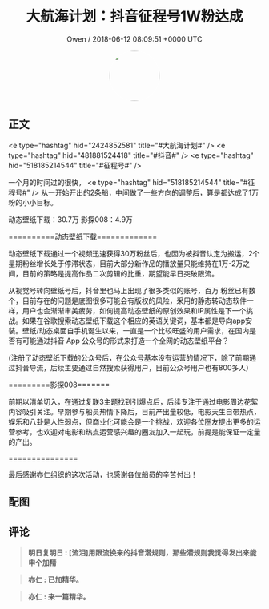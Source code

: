 <h1 align="center">大航海计划：抖音征程号1W粉达成</h1>
<p align="center">
    <a>Owen / 2018-06-12 08:09:51 &#43;0000 UTC</a>
</p>

<div align="center">
    <img src="https://images.zsxq.com/Fley1eU5JT4csz3LKmfWGbW202yt?e=1590940799&amp;token=kIxbL07-8jAj8w1n4s9zv64FuZZNEATmlU_Vm6zD:1zkpUc0qcQduF7QguLdZcoCJFMg=" width="100" height="100" style="border:1px solid;border-radius:50%; color:#ffffff"/>
</div>

## 正文

<div>
&lt;e type=&#34;hashtag&#34; hid=&#34;2424852581&#34; title=&#34;#大航海计划#&#34; /&gt;  &lt;e type=&#34;hashtag&#34; hid=&#34;481881524418&#34; title=&#34;#抖音#&#34; /&gt;  &lt;e type=&#34;hashtag&#34; hid=&#34;518185214544&#34; title=&#34;#征程号#&#34; /&gt; 

一个月的时间过的很快， &lt;e type=&#34;hashtag&#34; hid=&#34;518185214544&#34; title=&#34;#征程号#&#34; /&gt; 从一开始开出的2条船，中间做了一些方向的调整后，算是都达成了1万粉的小小目标。

动态壁纸下载：30.7万
影探008：4.9万

==========动态壁纸下载=============

动态壁纸下载通过一个视频迅速获得30万粉丝后，也因为被抖音认定为搬运，2个星期粉丝增长处于停滞状态，目前大部分新作品的播放量只能维持在1万-2万之间，目前的策略是提高作品二次剪辑的比重，期望能早日突破限流。

从视觉号转向壁纸号后，抖音里也马上出现了很多类似的账号，百万 粉丝已有数个，目前存在的问题是底图很多可能会有版权的风险，采用的静态转动态软件一样，用户也会渐渐审美疲劳，如何提高动态壁纸的原创效果和IP属性是下一个挑战。如果在谷歌搜索动态壁纸下载这个相应的英语关键词，基本都是导向app安装。壁纸/动态桌面自手机诞生以来，一直是一个比较旺盛的用户需求，在国内是否有可能通过抖音 App 公众号的形式来打造一个全网的动态壁纸平台？

(注册了动态壁纸下载的公众号后，在公众号基本没有运营的情况下，除了前期通过抖音导流，后续主要通过自然搜索获得用户，目前公众号用户也有800多人）

=========影探008=======

前期以清单切入，在通过复联3主题找到引爆点后，后续专注于通过电影周边花絮内容吸引关注。早期参与船员热情下降后，目前产出量较低，电影天生自带热点，娱乐和八卦是人性弱点，但商业化可能会是一个挑战，欢迎各位圈友提出更多的运营参考，也欢迎对电影和热点运营感兴趣的圈友加入一起玩，前提是能保证一定量的产出。

===============

最后感谢亦仁组织的这次活动，也感谢各位船员的辛苦付出！
</div>

## 配图
<div class="image" align="center">

</div>

## 评论

<div align="left">
<div>

<blockquote >
<span> <strong>明日复明日 : [流泪]用限流换来的抖音潜规则，那些潜规则我觉得发出来能申个加精 </strong></span>
</blockquote>

<blockquote >
<span> <strong>亦仁 : 已加精华。 </strong></span>
</blockquote>

<blockquote >
<span> <strong>亦仁 : 来一篇精华。 </strong></span>
</blockquote>

</div>
</div>